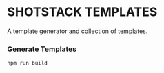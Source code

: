 # SHOTSTACK TEMPLATES

A template generator and collection of templates.


### Generate Templates

```
npm run build
```
